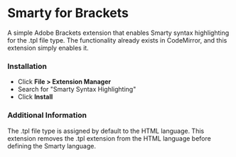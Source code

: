 # Smarty for Brackets #

A simple Adobe Brackets extension that enables Smarty syntax highlighting for
the .tpl file type. The functionality already exists in CodeMirror, and this
extension simply enables it.

### Installation ###

 - Click **File > Extension Manager**
 - Search for "Smarty Syntax Highlighting"
 - Click **Install**

### Additional Information ###

The .tpl file type is assigned by default to the HTML language. This extension
removes the .tpl extension from the HTML language before defining the Smarty
language.

